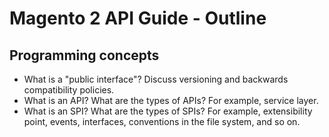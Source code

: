 Magento 2 API Guide - Outline
=============================

Programming concepts
--------------------

- What is a "public interface"? Discuss versioning and backwards compatibility policies.
- What is an API? What are the types of APIs? For example, service layer.
- What is an SPI? What are the types of SPIs? For example, extensibility point, events, interfaces, conventions in the file system, and so on.


